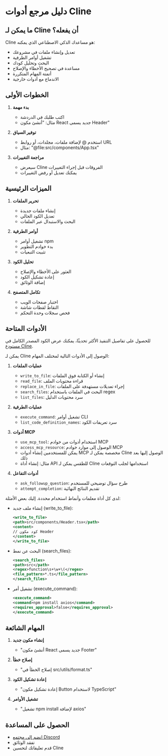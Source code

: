 # دليل مرجع أدوات Cline

## ما يمكن لـ Cline أن يفعله؟

Cline هو مساعدك الذكي الاصطناعي الذي يمكنه:

-   تعديل وإنشاء ملفات في مشروعك
-   تشغيل أوامر الطرفية
-   البحث وتحليل كودك
-   مساعدة في تصحيح الأخطاء والإصلاح
-   أتمتة المهام المتكررة
-   الاندماج مع أدوات خارجية

## الخطوات الأولى

1. **بدء مهمة**

    - اكتب طلبك في الدردشة
    - مثال: "أنشئ مكون React جديد يسمى Header"

2. **توفير السياق**

    - استخدم @ لإضافة ملفات، مجلدات، أو روابط URL
    - مثال: "@file:src/components/App.tsx"

3. **مراجعة التغييرات**
    - سيعرض Cline الفروقات قبل إجراء التغييرات
    - يمكنك تعديل أو رفض التغييرات

## الميزات الرئيسية

1. **تحرير الملفات**

    - إنشاء ملفات جديدة
    - تعديل الكود الحالي
    - البحث والاستبدال عبر الملفات

2. **أوامر الطرفية**

    - تشغيل أوامر npm
    - بدء خوادم التطوير
    - تثبيت التبعيات

3. **تحليل الكود**

    - العثور على الأخطاء والإصلاح
    - إعادة تشكيل الكود
    - إضافة الوثائق

4. **تكامل المتصفح**
    - اختبار صفحات الويب
    - التقاط لقطات شاشة
    - فحص سجلات وحدة التحكم

## الأدوات المتاحة

للحصول على تفاصيل التنفيذ الأكثر تحديثًا، يمكنك عرض الكود المصدر الكامل في [مستودع Cline](https://github.com/cline/cline/blob/main/src/core/Cline.ts).

يمكن لـ Cline الوصول إلى الأدوات التالية لمختلف المهام:

1. **عمليات الملفات**

    - `write_to_file`: إنشاء أو الكتابة فوق الملفات
    - `read_file`: قراءة محتويات الملف
    - `replace_in_file`: إجراء تعديلات مستهدفة على الملفات
    - `search_files`: البحث في الملفات باستخدام regex
    - `list_files`: سرد محتويات الدليل

2. **عمليات الطرفية**

    - `execute_command`: تشغيل أوامر CLI
    - `list_code_definition_names`: سرد تعريفات الكود

3. **أدوات MCP**

    - `use_mcp_tool`: استخدام أدوات من خوادم MCP
    - `access_mcp_resource`: الوصول إلى موارد خوادم MCP
    - يمكن للمستخدمين إنشاء أدوات MCP مخصصة يمكن لـ Cline الوصول إليها بعد ذلك
    - مثال: إنشاء أداة API للطقس يمكن لـ Cline استخدامها لجلب التوقعات

4. **أدوات التفاعل**
    - `ask_followup_question`: طرح سؤال توضيحي للمستخدم
    - `attempt_completion`: تقديم النتائج النهائية

لدى كل أداة معلمات وأنماط استخدام محددة. إليك بعض الأمثلة:

-   إنشاء ملف جديد (write_to_file):

    ```xml
    <write_to_file>
    <path>src/components/Header.tsx</path>
    <content>
    // كود مكون Header
    </content>
    </write_to_file>
    ```

-   البحث عن نمط (search_files):

    ```xml
    <search_files>
    <path>src</path>
    <regex>function\s+\w+\(</regex>
    <file_pattern>*.ts</file_pattern>
    </search_files>
    ```

-   تشغيل أمر (execute_command):
    ```xml
    <execute_command>
    <command>npm install axios</command>
    <requires_approval>false</requires_approval>
    </execute_command>
    ```

## المهام الشائعة

1. **إنشاء مكون جديد**

    - "أنشئ مكون React جديد يسمى Footer"

2. **إصلاح خطأ**

    - "إصلاح الخطأ في src/utils/format.ts"

3. **إعادة تشكيل الكود**

    - "إعادة تشكيل مكون Button لاستخدام TypeScript"

4. **تشغيل الأوامر**
    - "تشغيل npm install لإضافة axios"

## الحصول على المساعدة

-   [انضم إلى مجتمع Discord](https://discord.gg/cline)
-   تفقد الوثائق
-   قدم تعليقاتك لتحسين Cline